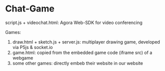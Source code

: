 # Chat-Game

script.js + videochat.html:  Agora Web-SDK for video conferencing

Games:
1. draw.html + sketch.js + server.js: multiplayer drawing game, developed via P5js & socket.io
2. game.html: copied from the embedded game code (iframe src) of a webgame
3. some other games: directly embeb their website in our website


